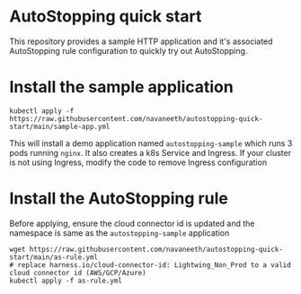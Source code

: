 # AutoStopping quick start

This repository provides a sample HTTP application and it's associated AutoStopping rule configuration to quickly try out AutoStopping. 

# Install the sample application

```
kubectl apply -f https://raw.githubusercontent.com/navaneeth/autostopping-quick-start/main/sample-app.yml
```

This will install a demo application named `autostopping-sample` which runs 3 pods running `nginx`. It also creates a k8s Service and Ingress. If your cluster is not using Ingress, modify the code to remove Ingress configuration

# Install the AutoStopping rule

Before applying, ensure the cloud connector id is updated and the namespace is same as the `autostopping-sample` application

```
wget https://raw.githubusercontent.com/navaneeth/autostopping-quick-start/main/as-rule.yml
# replace harness.io/cloud-connector-id: Lightwing_Non_Prod to a valid cloud connector id (AWS/GCP/Azure)
kubectl apply -f as-rule.yml
```
